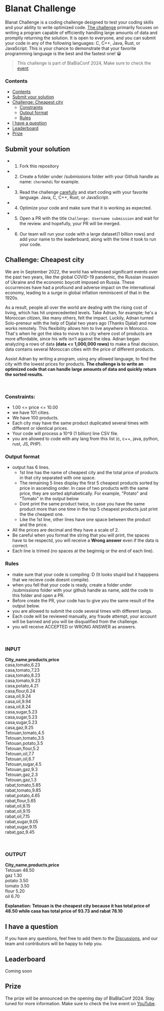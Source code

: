 # Blanat Challenge

Blanat Challenge is a coding challenge designed to test your coding skills and your ability to write optimized code. [The challenge](#challenge-cheapest-city) primarily focuses on writing a program capable of efficiently handling large amounts of data and promptly returning the solution. It is open to everyone, and you can submit your code in any of the following languages: C, C++, Java, Rust, or JavaScript. This is your chance to demonstrate that your favorite programming language is the best and the fastest one! 😀

> This challenge is part of BlaBlaConf 2024, Make sure to check the [event](https://blablaconf.com)

### Contents

- [Contents](#contents)
- [Submit your solution](#submit-your-solution)
- [Challenge: Cheapest city](#challenge-cheapest-city)
  - [Constraints](#constraints)
  - [Output format](#output-format)
  - [Rules](#rules)
- [I have a question](#i-have-a-question)
- [Leaderboard](#leaderboard)
- [Prize](#prize)

## Submit your solution

- 1. Fork this repository
- 2. Create a folder under /submissions folder with your Github handle as name: `chermehdi` for example.
- 3. Read the challenge [carefully](#challenge-cheapest-city) and start coding with your favorite language. Java, C, C++, Rust, or JavaScript.
- 4. Optimize your code and make sure that it is working as expected.
- 5. Open a PR with the title `Challenge: Username submission` and wait for the review. and hopefully, your PR will be merged.
- 6. Our team will run your code with a large dataset(1 billion rows) and add your name to the leaderboard, along with the time it took to run your code.

## Challenge: Cheapest city

We are in September 2022, the world has witnessed significant events over the past two years, like the global COVID-19 pandemic, the Russian invasion of Ukraine and the economic boycott imposed on Russia. These occurrences have had a profound and adverse impact on the international economy, leading to a surge in global inflation reminiscent of that in the 1920s.

As a result, people all over the world are dealing with the rising cost of living, which has hit unprecedented levels. Take Adnan, for example; he's a Moroccan citizen, like many others, felt the impact. Luckily, Adnan turned Solo-preneur with the help of Djalal two years ago (Thanks Djalal) and now works remotely. This flexibility allows him to live anywhere in Morocco. That's when he got the idea to move to a city where cost of products are more affordable, since his wife isn’t against the idea. Adnan began analyzing a rows of data **(data <= 1,000,000 rows)** to make a final decision. data contains several Moroccan cities with the price of different products.

Assist Adnan by writing a program, using any allowed language, to find the city with the lowest prices for products. **The challenge is to write an optimized code that can handle large amounts of data and quickly return the sorted results.**

<br>

### Constraints:

- 1.00 <= price <= 10.00
- we have 101 cities.
- We have 100 products.
- Each city may have the same product duplicated several times with different or identical prices.
- Your code will process a 10^9 (1 billion) line CSV file.
- you are allowed to code with any lang from this list (c, c++, java, python, rust, JS, PHP).

### Output format

- output has 6 lines.
  - 1st line has the name of cheapest city and the total price of products in that city separated with one space.
  - The remaining 5 lines display the first 5 cheapest products sorted by price in ascending order. In case of two products with the same price, they are sorted alphabetically. For example, "Potato" and "Tomato" in the output below
  - Dont print the same product twice, in case you have the same product more than one time in the top 5 cheapest products just print the the cheapest one.
  - Like the 1st line, other lines have one space between the product and the price.
- All the prices are decimal and they have a scale of 2.
- Be careful when you format the string that you will print, the spaces have to be respectd, you will receive a **Wrong answer** even if the data is correct.
- Each line is trimed (no spaces at the beginnig or the end of each line).

### Rules

- make sure that your code is compiling :D (It looks stupid but it happpens that we recieve code doesnt compile).
- when you fell that your code is ready, create a folder under /submissions folder with your github handle as name, add the code to this folder and open a PR.
- Before create the PR, your code has to give you the same result of the output below.
- you are allowed to submit the code several times with different langs.
- Each code will be reviewed manually, any fraude attempt, your account will be banned and you will be disqualified from the challenge.
- you will receive ACCEPTED or WRONG ANSWER as answers.

<br>

### INPUT

**City_name**,**products**,**price**<br>
casa,tomato,6.23<br>
casa,tomato,7.23<br>
casa,tomato,8.23<br>
casa,tomato,9.23<br>
casa,potato,4.21<br>
casa,flour,6.24<br>
casa,oil,9.24<br>
casa,oil,9.94<br>
casa,oil,8.24<br>
casa,sugar,5.23<br>
casa,sugar,5.23<br>
casa,sugar,5.23<br>
casa,gaz,9.25<br>
Tetouan,tomato,4.5<br>
Tetouan,tomato,3.5<br>
Tetouan,potato,3.5<br>
Tetouan,flour,5.2<br>
Tetouan,oil,7.7<br>
Tetouan,oil,6.7<br>
Tetouan,sugar,4.5<br>
Tetouan,gaz,9.3<br>
Tetouan,gaz,2.3<br>
Tetouan,gaz,1.3<br>
rabat,tomato,5.85<br>
rabat,tomato,9.85<br>
rabat,potato,4.65<br>
rabat,flour,5.65<br>
rabat,oil,8.15<br>
rabat,oil,9.15<br>
rabat,oil,7.15<br>
rabat,sugar,9.05<br>
rabat,sugar,9.15<br>
rabat,gaz,9.45<br>

<br>

### OUTPUT

**City_name**,**products**,**price**<br>
Tetouan 48.50<br>
gaz 1.30<br>
potato 3.50<br>
tomato 3.50<br>
flour 5.20<br>
oil 6.70<br>

**Explanation: Tetouan is the cheapest city because it has total price of 48.50 while casa has total price of 93.73 and rabat 78.10**

## I have a question

If you have any questions, feel free to add them to the [Discussions](https://github.com/geeksblabla/blanat/discussions/categories/q-a), and our team and contributors will be happy to help you.

## Leaderboard

Coming soon

## Prize

The prize will be announced on the opening day of BlaBlaConf 2024. Stay tuned for more information. Make sure to check the live event on [YouTube](https://www.youtube.com/watch?v=-peiFexaSWg).
